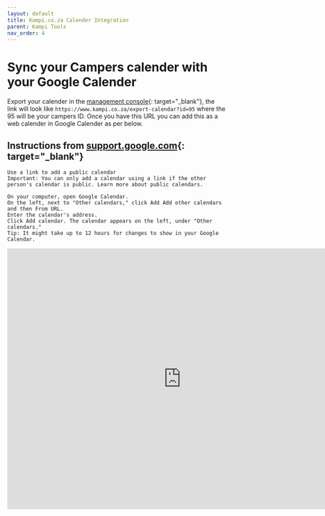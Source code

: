 ```yaml
---
layout: default
title: Kampi.co.za Calender Integration
parent: Kampi Tools
nav_order: 4
---
```


# Sync your Campers calender with your Google Calender

Export your calender in the [management console](/docs/listing/listing-step3#calender){: target="_blank"}, the link will look like ```https://www.kampi.co.za/export-calendar?id=95``` where the 95 will be your campers ID. Once you have this URL you can add this as a web calender in Google Calender as per below.


## Instructions from [support.google.com](https://support.google.com/calendar/answer/37100?hl=en&co=GENIE.Platform%3DDesktop){: target="_blank"}
```
Use a link to add a public calendar
Important: You can only add a calendar using a link if the other person's calendar is public. Learn more about public calendars.

On your computer, open Google Calendar.
On the left, next to "Other calendars," click Add Add other calendars and then From URL.
Enter the calendar's address.
Click Add calendar. The calendar appears on the left, under "Other calendars."
Tip: It might take up to 12 hours for changes to show in your Google Calendar.
```
<iframe src="https://calendar.google.com/calendar/embed?src=3nft18ke4m3se3kcfpa3sra7r84pou8b%40import.calendar.google.com&ctz=Africa%2FMaputo" style="border: 0" width="800" height="600" frameborder="0" scrolling="no"></iframe>